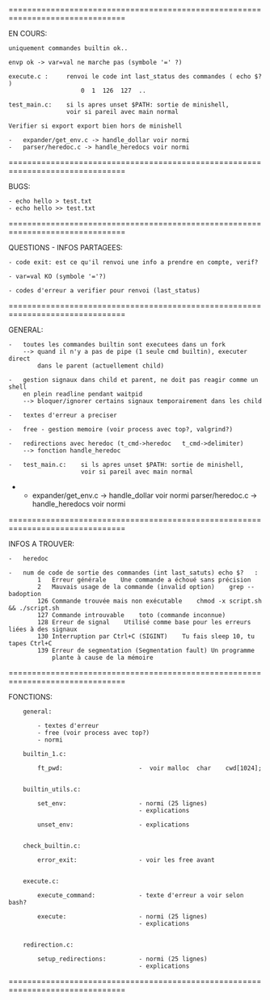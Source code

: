 
===============================================================================

EN COURS:


	uniquement commandes builtin ok..

	envp ok -> var=val ne marche pas (symbole '=' ?)

	execute.c :		renvoi le code int last_status des commandes ( echo $? )
						0  1  126  127  ..

	test_main.c:	si ls apres unset $PATH: sortie de minishell,
					voir si pareil avec main normal

	Verifier si export export bien hors de minishell

	-	expander/get_env.c -> handle_dollar voir normi
	-	parser/heredoc.c -> handle_heredocs voir normi

===============================================================================

BUGS:

	- echo hello > test.txt
	- echo hello >> test.txt


===============================================================================

QUESTIONS - INFOS PARTAGEES:

	- code exit: est ce qu'il renvoi une info a prendre en compte, verif?

	- var=val KO (symbole '='?)

	- codes d'erreur a verifier pour renvoi (last_status)

===============================================================================

GENERAL:

	-	toutes les commandes builtin sont executees dans un fork
		--> quand il n'y a pas de pipe (1 seule cmd builtin), executer direct
			dans le parent (actuellement child)

	-	gestion signaux dans child et parent, ne doit pas reagir comme un shell
		en plein readline pendant waitpid
		--> bloquer/ignorer certains signaux temporairement dans les child
	
	-	textes d'erreur a preciser

	-	free - gestion memoire (voir process avec top?, valgrind?)

	-	redirections avec heredoc (t_cmd->heredoc   t_cmd->delimiter)
		--> fonction handle_heredoc

	-	test_main.c:	si ls apres unset $PATH: sortie de minishell,
						voir si pareil avec main normal

-	-	expander/get_env.c -> handle_dollar voir normi
		parser/heredoc.c -> handle_heredocs voir normi

===============================================================================

INFOS A TROUVER:

	-	heredoc

	- 	num de code de sortie des commandes (int last_satuts) echo $?	:
			1	Erreur générale    Une commande a échoué sans précision
			2	Mauvais usage de la commande (invalid option)    grep --badoption
			126 Commande trouvée mais non exécutable    chmod -x script.sh && ./script.sh
			127 Commande introuvable    toto (commande inconnue)
			128 Erreur de signal    Utilisé comme base pour les erreurs liées à des signaux
			130 Interruption par Ctrl+C (SIGINT)    Tu fais sleep 10, tu tapes Ctrl+C
			139	Erreur de segmentation (Segmentation fault) Un programme
				plante à cause de la mémoire

===============================================================================

FONCTIONS:

		general:

			- textes d'erreur
			- free (voir process avec top?)
			- normi

		builtin_1.c:

			ft_pwd:						-  voir malloc 	char	cwd[1024];


		builtin_utils.c:

			set_env:					- normi (25 lignes)
										- explications

			unset_env:					- explications


		check_builtin.c:

			error_exit:					- voir les free avant


		execute.c:

			execute_command:			- texte d'erreur a voir selon bash?

			execute:					- normi (25 lignes)
										- explications


		redirection.c:

			setup_redirections:			- normi (25 lignes)
										- explications


===============================================================================